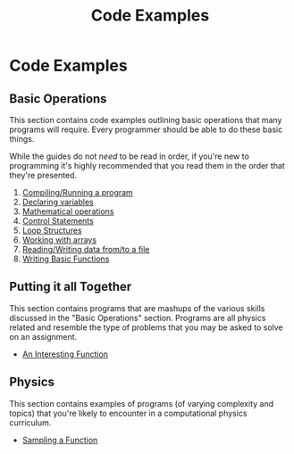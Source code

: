 ﻿---
layout: default
title: Code Examples
---

# Code Examples

## Basic Operations

This section contains code examples outlining basic operations that many programs will require.  Every programmer should be able to do these basic things.

While the guides do not *need* to be read in order, if you're new to programming it's highly recommended that you read them in the order that they're presented.

1. [Compiling/Running a program](/examples/basic_compiling.html)
2. [Declaring variables](/examples/basic_variable_declarations.html)
3. [Mathematical operations](/examples/basic_mathematical_operations.html)
4. [Control Statements](/examples/basic_control.html)
5. [Loop Structures](/examples/basic_looping.html)
6. [Working with arrays](/examples/basic_arrays.html)
7. [Reading/Writing data from/to a file](/examples/basic_reading_writing.html)
8. [Writing Basic Functions](/examples/basic_functions.html)

## Putting it all Together

This section contains programs that are mashups of the various skills discussed in the "Basic Operations" section.  Programs are all physics related and resemble the type of problems that you may be asked to solve on an assignment.

* [An Interesting Function](/examples/putting_interesting.html)

## Physics

This section contains examples of programs (of varying complexity and topics) that you're likely to encounter in a computational physics curriculum.

* [Sampling a Function](/examples/physics_sampling.html)

